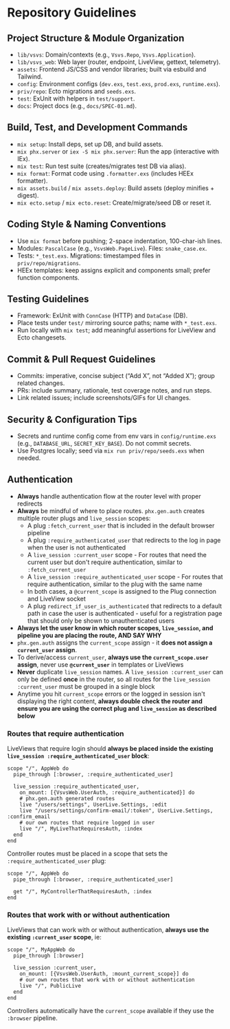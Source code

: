 # Repository Guidelines

## Project Structure & Module Organization
- `lib/vsvs`: Domain/contexts (e.g., `Vsvs.Repo`, `Vsvs.Application`).
- `lib/vsvs_web`: Web layer (router, endpoint, LiveView, gettext, telemetry).
- `assets`: Frontend JS/CSS and vendor libraries; built via esbuild and Tailwind.
- `config`: Environment configs (`dev.exs`, `test.exs`, `prod.exs`, `runtime.exs`).
- `priv/repo`: Ecto migrations and `seeds.exs`.
- `test`: ExUnit with helpers in `test/support`.
- `docs`: Project docs (e.g., `docs/SPEC-01.md`).

## Build, Test, and Development Commands
- `mix setup`: Install deps, set up DB, and build assets.
- `mix phx.server` or `iex -S mix phx.server`: Run the app (interactive with IEx).
- `mix test`: Run test suite (creates/migrates test DB via alias).
- `mix format`: Format code using `.formatter.exs` (includes HEEx formatter).
- `mix assets.build` / `mix assets.deploy`: Build assets (deploy minifies + digest).
- `mix ecto.setup` / `mix ecto.reset`: Create/migrate/seed DB or reset it.

## Coding Style & Naming Conventions
- Use `mix format` before pushing; 2-space indentation, 100-char-ish lines.
- Modules: `PascalCase` (e.g., `VsvsWeb.PageLive`). Files: `snake_case.ex`.
- Tests: `*_test.exs`. Migrations: timestamped files in `priv/repo/migrations`.
- HEEx templates: keep assigns explicit and components small; prefer function components.

## Testing Guidelines
- Framework: ExUnit with `ConnCase` (HTTP) and `DataCase` (DB).
- Place tests under `test/` mirroring source paths; name with `*_test.exs`.
- Run locally with `mix test`; add meaningful assertions for LiveView and Ecto changesets.

## Commit & Pull Request Guidelines
- Commits: imperative, concise subject (“Add X”, not “Added X”); group related changes.
- PRs: include summary, rationale, test coverage notes, and run steps.
- Link related issues; include screenshots/GIFs for UI changes.

## Security & Configuration Tips
- Secrets and runtime config come from env vars in `config/runtime.exs` (e.g., `DATABASE_URL`, `SECRET_KEY_BASE`). Do not commit secrets.
- Use Postgres locally; seed via `mix run priv/repo/seeds.exs` when needed.


<!-- phoenix-gen-auth-start -->
## Authentication

- **Always** handle authentication flow at the router level with proper redirects
- **Always** be mindful of where to place routes. `phx.gen.auth` creates multiple router plugs and `live_session` scopes:
  - A plug `:fetch_current_user` that is included in the default browser pipeline
  - A plug `:require_authenticated_user` that redirects to the log in page when the user is not authenticated
  - A `live_session :current_user` scope - For routes that need the current user but don't require authentication, similar to `:fetch_current_user`
  - A `live_session :require_authenticated_user` scope - For routes that require authentication, similar to the plug with the same name
  - In both cases, a `@current_scope` is assigned to the Plug connection and LiveView socket
  - A plug `redirect_if_user_is_authenticated` that redirects to a default path in case the user is authenticated - useful for a registration page that should only be shown to unauthenticated users
- **Always let the user know in which router scopes, `live_session`, and pipeline you are placing the route, AND SAY WHY**
- `phx.gen.auth` assigns the `current_scope` assign - it **does not assign a `current_user` assign**.
- To derive/access `current_user`, **always use the `current_scope.user` assign**, never use **`@current_user`** in templates or LiveViews
- **Never** duplicate `live_session` names. A `live_session :current_user` can only be defined __once__ in the router, so all routes for the `live_session :current_user`  must be grouped in a single block
- Anytime you hit `current_scope` errors or the logged in session isn't displaying the right content, **always double check the router and ensure you are using the correct plug and `live_session` as described below**

### Routes that require authentication

LiveViews that require login should **always be placed inside the __existing__ `live_session :require_authenticated_user` block**:

    scope "/", AppWeb do
      pipe_through [:browser, :require_authenticated_user]

      live_session :require_authenticated_user,
        on_mount: [{VsvsWeb.UserAuth, :require_authenticated}] do
        # phx.gen.auth generated routes
        live "/users/settings", UserLive.Settings, :edit
        live "/users/settings/confirm-email/:token", UserLive.Settings, :confirm_email
        # our own routes that require logged in user
        live "/", MyLiveThatRequiresAuth, :index
      end
    end

Controller routes must be placed in a scope that sets the `:require_authenticated_user` plug:

    scope "/", AppWeb do
      pipe_through [:browser, :require_authenticated_user]

      get "/", MyControllerThatRequiresAuth, :index
    end

### Routes that work with or without authentication

LiveViews that can work with or without authentication, **always use the __existing__ `:current_user` scope**, ie:

    scope "/", MyAppWeb do
      pipe_through [:browser]

      live_session :current_user,
        on_mount: [{VsvsWeb.UserAuth, :mount_current_scope}] do
        # our own routes that work with or without authentication
        live "/", PublicLive
      end
    end

Controllers automatically have the `current_scope` available if they use the `:browser` pipeline.

<!-- phoenix-gen-auth-end -->